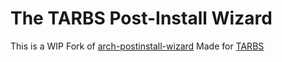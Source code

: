 # The TARBS Post-Install Wizard

This is a WIP Fork of [arch-postinstall-wizard](https://github.com/LukeSmithxyz/arch-postinstall-wizard) Made for [TARBS](https://github.com/allbombson/TARBS)
